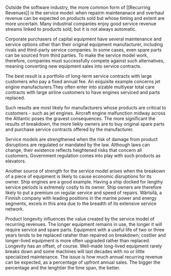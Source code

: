Outside the software industry, the more common form of [[Recurring Revenues]] is the service model: when repairm maintenanace and overhaul revenue can be expected on products sold but whose timing and extent are more uncertain. Many industrial companies enjoy good service revenue streams linked to products sold, but it is not always automatic.

Corporate purchasers of capital equipment have several maintenance and service options other than their original equipment manufacturer, including rivals and third-party service companies.
In some cases, even spare parts can be sourced from third parties. To make the service model work, therefore, companies must successfully compete against such alternatives, meaning converting new equipment sales into service contracts.

The best result is a portfolio of long-term service contracts with large customers who pay a fixed annual fee. An exquisite example concerns jet engine manufacturers.They often enter into sizable multiyear total care contracts with large airline customers to have engines serviced and parts replaced. 

Such results are most likely for manufacturers whose products are critical to customers - such as jet engines. Aircraft engine malfunction midway across the Altlantic poses the gravest consequences. The more significant the results of breakdown, the more liekly owners are to buy original spare parts and purchase service contracts offered by the manufacturer.

Service models are strengthened when the risk of damage from product disruptions are regulated or mandated by the law. Although laws can change, their existence reflects heightened risks that concern all customers. Government regulation comes into play with such products as elevators.

Another source of strength for the service model arises when the breakown of a piece of equipment is likely to cause economic disruptions for its owner. Ship engines are a good example. Having a ship docked for lengthy service periods is extremely costly to its owner. Ship owners are therefore likely to put a premium on regular service and speed of repairs. Wärtsilä, a Finnish company with leading positions in the marine power and energy segments, excels in this area due to the breadth of its extensive service network.

Product longevity influences the value created by the service model of recurring revenues. The longer equipment remains in use, the longer it will require service and spare parts. Equipment with a useful life of two or three years tends to be replaced rataher than repaired on breakdown; costlier and longer-lived equipment is more often upgraded rather than replaced.
Longevity has an offset, of course. Well-made long-lived equipment rarely breaks down and some machines will last decades with no or little specialized maintenance. The issue is how much annual recurring revenue can be expected, as a percentage of upfront annual sales. The bigger the percentage and the lenghtier the time span, the better.